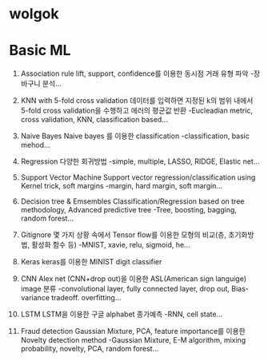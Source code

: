 # wolgok
# Basic ML

1. Association rule
lift, support, confidence를 이용한 동시점 거래 유형 파악
-장바구니 분석...

2. KNN with 5-fold cross validation
데이터를 입력하면 지정된 k의 범위 내에서 5-fold cross validation을 수행하고 에러의 평균값 반환
-Eucleadian metric, cross validation, KNN, classification based...

3. Naive Bayes
Naive bayes 를 이용한 classification
-classification, basic mehod...

4. Regression
다양한 회귀방법
-simple, multiple, LASSO, RIDGE, Elastic net...

5. Support Vector Machine
Support vector regression/classification using Kernel trick, soft margins
-margin, hard margin, soft margin...

6. Decision tree & Emsembles
Classification/Regression based on tree methodology, Advanced predictive tree
-Tree, boosting, bagging, random forest...

7. Gitignore
몇 가지 상황 속에서 Tensor flow를 이용한 모형의 비교(층, 초기화방법, 활성화 함수 등)
-MNIST, xavie, relu, sigmoid, he...

8. Keras
keras를 이용한 MINIST digit classifier

9. CNN
Alex net (CNN+drop out)을 이용한 ASL(American sign languige) image 분류
-convolutional layer, fully connected layer, drop out, Bias-variance tradeoff. overfitting...

10. LSTM
LSTM을 이용한 구글  alphabet 종가예측
-RNN, cell state...

11. Fraud detection
Gaussian Mixture, PCA, feature importance를 이용한 Novelty detection method
-Gaussian Mixture, E-M algorithm, mixing probability, novelty, PCA, random forest...

